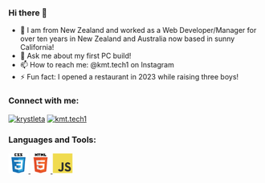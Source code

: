 ### Hi there 👋

- 🌱 I am from New Zealand and worked as a Web Developer/Manager for over ten years in New Zealand and Australia now based in sunny California!
- 💬 Ask me about my first PC build!
- 📫 How to reach me: @kmt.tech1 on Instagram
- ⚡ Fun fact: I opened a restaurant in 2023 while raising three boys!
<h3 align="left">Connect with me:</h3>
<p align="left">
<a href="https://linkedin.com/in/krystleta" target="blank"><img align="center" src="https://raw.githubusercontent.com/rahuldkjain/github-profile-readme-generator/master/src/images/icons/Social/linked-in-alt.svg" alt="krystleta" height="30" width="40" /></a>
<a href="https://instagram.com/kmt.tech1" target="blank"><img align="center" src="https://raw.githubusercontent.com/rahuldkjain/github-profile-readme-generator/master/src/images/icons/Social/instagram.svg" alt="kmt.tech1" height="30" width="40" /></a>
</p>

<h3 align="left">Languages and Tools:</h3>
<p align="left"> <a href="https://www.w3schools.com/css/" target="_blank" rel="noreferrer"> <img src="https://raw.githubusercontent.com/devicons/devicon/master/icons/css3/css3-original-wordmark.svg" alt="css3" width="40" height="40"/> </a> <a href="https://www.w3.org/html/" target="_blank" rel="noreferrer"> <img src="https://raw.githubusercontent.com/devicons/devicon/master/icons/html5/html5-original-wordmark.svg" alt="html5" width="40" height="40"/> </a> <a href="https://developer.mozilla.org/en-US/docs/Web/JavaScript" target="_blank" rel="noreferrer"> <img src="https://raw.githubusercontent.com/devicons/devicon/master/icons/javascript/javascript-original.svg" alt="javascript" width="40" height="40"/> </a> </p>
